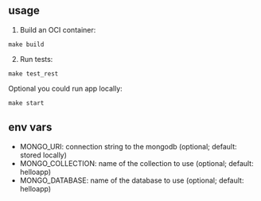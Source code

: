 usage
------

1. Build an OCI container:
```shell
make build
```

2. Run tests:
```shell
make test_rest
```

Optional you could run app locally:
```shell
make start
```

env vars
------
 - MONGO_URI: connection string to the mongodb (optional; default: stored locally)
 - MONGO_COLLECTION: name of the collection to use (optional; default: helloapp)
 - MONGO_DATABASE: name of the database to use (optional; default: helloapp)
